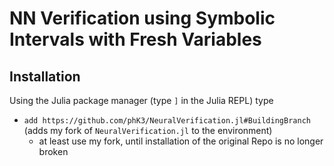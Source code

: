 
# NN Verification using Symbolic Intervals with Fresh Variables

## Installation

Using the Julia package manager (type `]` in the Julia REPL) type
- `add https://github.com/phK3/NeuralVerification.jl#BuildingBranch` (adds my fork of `NeuralVerification.jl` to the environment)
    - at least use my fork, until installation of the original Repo is no longer broken